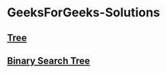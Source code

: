 # GeeksForGeeks-Solutions
## [Tree](https://github.com/Ushnesha/GeeksForGeeks-Solutions/blob/master/Tree.md)
## [Binary Search Tree](https://github.com/Ushnesha/GeeksForGeeks-Solutions/blob/master/BinarySearchTree.md)

